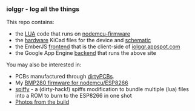 
### iolggr - log all the things

This repo contains:
 
* the [LUA](https://github.com/xlfe/iolggr/tree/master/lua_firmware)
 code that runs on [nodemcu-firmware](https://github.com/nodemcu/nodemcu-firmware)
* the [hardware](https://github.com/xlfe/iolggr/tree/master/hardware) KiCad files for the device and 
 [schematic](https://github.com/xlfe/iolggr/blob/master/hardware/schematic.pdf?raw=true)
* the EmberJS [frontend](https://github.com/xlfe/iolggr/tree/master/frontend) that is the client-side of [iolggr.appspot.com](http://iolggr.appspot.com)
* the Google App Engine [backend](https://github.com/xlfe/iolggr/tree/master/iolggr) that runs the above site

You may also be interested in:

* PCBs manufactured through [dirtyPCBs](http://dirtypcbs.com/view.php?share=3451&accesskey=3c95e6f53910fa1181111da9e7cac7ba).
* My [BMP280 firmware for nodemcu/ESP8266](https://github.com/xlfe/nodemcu-firmware)
* [spiffy](https://github.com/xlfe/spiffy) - a (dirty-hack!) spiffs modification to bundle multiple (lua) files into a ROM to burn to the ESP8266 in one shot
* [Photos from the build](http://www.smugmug.com/gallery/n-mLQfL/i-7JtGxx4)
 
